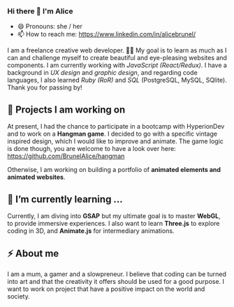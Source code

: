 ### Hi there 👋 I'm Alice
- 😄 Pronouns: she / her
- 📫 How to reach me: https://www.linkedin.com/in/alicebrunel/

I am a freelance creative web developer. 🙏🏽 My goal is to learn as much as I can and challenge myself to create beautiful and eye-pleasing websites and components. I am currently working with *JavaScript (React/Redux)*. I have a background in *UX design* and *graphic design*, and regarding code languages, I also learned *Ruby (RoR)* and *SQL* (PostgreSQL, MySQL, SQlite). Thank you for passing by!

## 🔭 Projects I am working on
At present, I had the chance to participate in a bootcamp with HyperionDev and to work on a **Hangman game**. I decided to go with a specific vintage inspired design, which I would like to improve and animate. The game logic is done though, you are welcome to have a look over here: https://github.com/BrunelAlice/hangman

Otherwise, I am working on building a portfolio of **animated elements and animated websites**. 

## 🌱 I’m currently learning ...
Currently, I am diving into **GSAP** but my ultimate goal is to master **WebGL**, to provide immersive experiences. I also want to learn **Three.js** to explore coding in 3D, and **Animate.js** for intermediary animations.

## ⚡ About me
I am a mum, a gamer and a slowpreneur. I believe that coding can be turned into art and that the creativity it offers should be used for a good purpose. I want to work on project that have a positive impact on the world and society.

